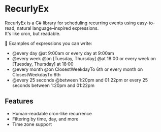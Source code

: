 # RecurlyEx

RecurlyEx is a C# library for scheduling recurring events using easy-to-read, natural language–inspired expressions.  
It's like cron, but readable.

🔁 Examples of expressions you can write:

- @every day @at 9:00am or every day at 9:00am
- @every week @on [Tuesday, Thursday] @at 18:00 or every week on [Tuesday, Thursday] at 18:00
- @every month @on ClosestWeekdayTo 6th or every month on ClosestWeekdayTo 6th
- @every 25 seconds @between 1:20pm and 01:22pm or every 25 seconds between 1:20pm and 01:22pm


## Features
- Human-readable cron-like recurrence
- Filtering by time, day, and more
- Time zone support
